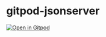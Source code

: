 # gitpod-jsonserver

[![Open in Gitpod](https://gitpod.io/button/open-in-gitpod.svg)](https://gitpod.io/#https://github.com/joilsonLeal/gitpod-jsonserver)
